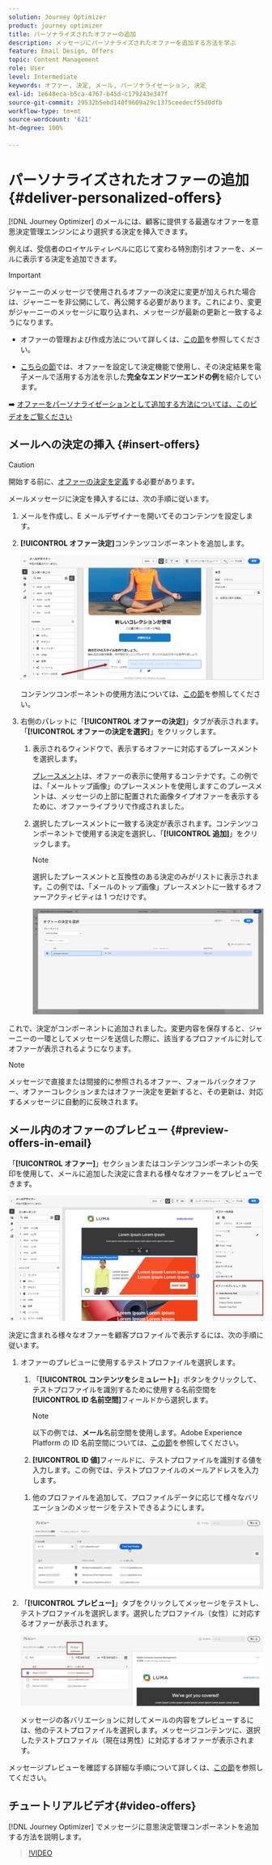 ```yaml
---
solution: Journey Optimizer
product: journey optimizer
title: パーソナライズされたオファーの追加
description: メッセージにパーソナライズされたオファーを追加する方法を学ぶ
feature: Email Design, Offers
topic: Content Management
role: User
level: Intermediate
keywords: オファー, 決定, メール, パーソナライゼーション, 決定
exl-id: 1e648eca-b5ca-4767-b45d-c179243e347f
source-git-commit: 29532b5ebd140f9609a29c1375ceedecf55d0dfb
workflow-type: tm+mt
source-wordcount: '621'
ht-degree: 100%

---
```


# パーソナライズされたオファーの追加 {#deliver-personalized-offers}

[!DNL Journey Optimizer] のメールには、顧客に提供する最適なオファーを意思決定管理エンジンにより選択する決定を挿入できます。

例えば、受信者のロイヤルティレベルに応じて変わる特別割引オファーを、メールに表示する決定を追加できます。

>[!IMPORTANT]
>
>ジャーニーのメッセージで使用されるオファーの決定に変更が加えられた場合は、ジャーニーを非公開にして、再公開する必要があります。これにより、変更がジャーニーのメッセージに取り込まれ、メッセージが最新の更新と一致するようになります。

* オファーの管理および作成方法について詳しくは、[この節](../offers/get-started/starting-offer-decisioning.md)を参照してください。

* [こちらの節](../offers/offers-e2e.md#insert-decision-in-email)では、オファーを設定して決定機能で使用し、その決定結果を電子メールで活用する方法を示した&#x200B;**完全なエンドツーエンドの例**&#x200B;を紹介しています。

➡️ [オファーをパーソナライゼーションとして追加する方法については、このビデオをご覧ください](#video-offers)

## メールへの決定の挿入 {#insert-offers}

>[!CAUTION]
>
>開始する前に、[オファーの決定を定義](../offers/offer-activities/create-offer-activities.md)する必要があります。

メールメッセージに決定を挿入するには、次の手順に従います。

1. メールを作成し、E メールデザイナーを開いてそのコンテンツを設定します。

1. **[!UICONTROL オファー決定]**&#x200B;コンテンツコンポーネントを追加します。

   ![](assets/deliver-offer-component.png)

   コンテンツコンポーネントの使用方法については、[この節](content-components.md)を参照してください。

1. 右側のパレットに「**[!UICONTROL オファーの決定]**」タブが表示されます。「**[!UICONTROL オファーの決定を選択]**」をクリックします。

   1. 表示されるウィンドウで、表示するオファーに対応するプレースメントを選択します。

      [プレースメント](../offers/offer-library/creating-placements.md)は、オファーの表示に使用するコンテナです。この例では、「メールトップ画像」のプレースメントを使用しますこのプレースメントは、メッセージの上部に配置された画像タイプオファーを表示するために、オファーライブラリで作成されました。

   1. 選択したプレースメントに一致する決定が表示されます。コンテンツコンポーネントで使用する決定を選択し、「**[!UICONTROL 追加]**」をクリックします。

      >[!NOTE]
      >
      >選択したプレースメントと互換性のある決定のみがリストに表示されます。この例では、「メールのトップ画像」プレースメントに一致するオファーアクティビティは 1 つだけです。

      ![](assets/deliver-offer-placement.png)

これで、決定がコンポーネントに追加されました。変更内容を保存すると、ジャーニーの一環としてメッセージを送信した際に、該当するプロファイルに対してオファーが表示されるようになります。

>[!NOTE]
>
>メッセージで直接または間接的に参照されるオファー、フォールバックオファー、オファーコレクションまたはオファー決定を更新すると、その更新は、対応するメッセージに自動的に反映されます。

## メール内のオファーのプレビュー {#preview-offers-in-email}

「**[!UICONTROL オファー]**」セクションまたはコンテンツコンポーネントの矢印を使用して、メールに追加した決定に含まれる様々なオファーをプレビューできます。

![](assets/deliver-offer-preview.png)

決定に含まれる様々なオファーを顧客プロファイルで表示するには、次の手順に従います。

1. オファーのプレビューに使用するテストプロファイルを選択します。

   1. 「**[!UICONTROL コンテンツをシミュレート]**」ボタンをクリックして、テストプロファイルを識別するために使用する名前空間を **[!UICONTROL ID 名前空間]**&#x200B;フィールドから選択します。

      >[!NOTE]
      >
      >以下の例では、**メール**&#x200B;名前空間を使用します。Adobe Experience Platform の ID 名前空間については、[この節](../audience/get-started-identity.md)を参照してください。

   1. **[!UICONTROL ID 値]**&#x200B;フィールドに、テストプロファイルを識別する値を入力します。この例では、テストプロファイルのメールアドレスを入力します。

   <!--For example enter smith@adobe.com and click the **[!UICONTROL Add profile]** button.-->

   1. 他のプロファイルを追加して、プロファイルデータに応じて様々なバリエーションのメッセージをテストできるようにします。

      ![](assets/deliver-offer-test-profiles.png)

1. 「**[!UICONTROL プレビュー]**」タブをクリックしてメッセージをテストし、テストプロファイルを選択します。選択したプロファイル（女性）に対応するオファーが表示されます。

   ![](assets/deliver-offer-test-profile-female-preview.png)

   メッセージの各バリエーションに対してメールの内容をプレビューするには、他のテストプロファイルを選択します。メッセージコンテンツに、選択したテストプロファイル（現在は男性）に対応するオファーが表示されます。

メッセージプレビューを確認する詳細な手順について詳しくは、[この節](#preview-your-messages)を参照してください。

## チュートリアルビデオ{#video-offers}

[!DNL Journey Optimizer] でメッセージに意思決定管理コンポーネントを追加する方法を説明します。

>[!VIDEO](https://video.tv.adobe.com/v/3416051?quality=12&captions=jpn)
